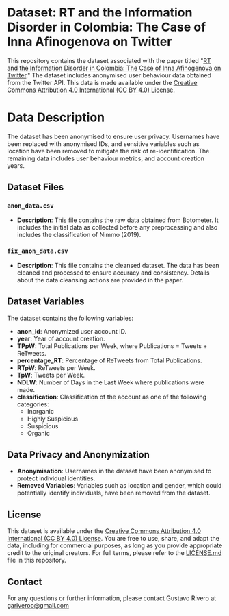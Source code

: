 # Dataset: RT and the Information Disorder in Colombia: The Case of Inna Afinogenova on Twitter

This repository contains the dataset associated with the paper titled "[RT and the Information Disorder in Colombia: The Case of Inna Afinogenova on Twitter](LINK_TO_DOI)." The dataset includes anonymised user behaviour data obtained from the Twitter API. This data is made available under the [Creative Commons Attribution 4.0 International (CC BY 4.0) License](https://creativecommons.org/licenses/by/4.0/).

# Data Description

The dataset has been anonymised to ensure user privacy. Usernames have been replaced with anonymised IDs, and sensitive variables such as location have been removed to mitigate the risk of re-identification. The remaining data includes user behaviour metrics, and account creation years.

## Dataset Files

### `anon_data.csv`

- **Description**: This file contains the raw data obtained from Botometer. It includes the initial data as collected before any preprocessing and also includes the classification of Nimmo (2019).

### `fix_anon_data.csv`

- **Description**: This file contains the cleansed dataset. The data has been cleaned and processed to ensure accuracy and consistency. Details about the data cleansing actions are provided in the paper.

## Dataset Variables

The dataset contains the following variables:

- **anon_id**: Anonymized user account ID.
- **year**: Year of account creation.
- **TPpW**: Total Publications per Week, where Publications = Tweets + ReTweets.
- **percentage_RT**: Percentage of ReTweets from Total Publications.
- **RTpW**: ReTweets per Week.
- **TpW**: Tweets per Week.
- **NDLW**: Number of Days in the Last Week where publications were made.
- **classification**: Classification of the account as one of the following categories:
  - Inorganic
  - Highly Suspicious
  - Suspicious
  - Organic

## Data Privacy and Anonymization

- **Anonymisation**: Usernames in the dataset have been anonymised to protect individual identities.
- **Removed Variables**: Variables such as location and gender, which could potentially identify individuals, have been removed from the dataset.

## License

This dataset is available under the [Creative Commons Attribution 4.0 International (CC BY 4.0) License](https://creativecommons.org/licenses/by/4.0/). You are free to use, share, and adapt the data, including for commercial purposes, as long as you provide appropriate credit to the original creators. For full terms, please refer to the [LICENSE.md](LICENSE.md) file in this repository.

## Contact

For any questions or further information, please contact Gustavo Rivero at gariveroo@gmail.com
